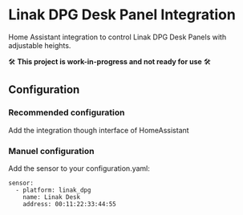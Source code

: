 # Linak DPG Desk Panel Integration
Home Assistant integration to control Linak DPG Desk Panels with adjustable heights.

🛠️ **This project is work-in-progress and not ready for use** 🛠️

## Configuration
### Recommended configuration
Add the integration though interface of HomeAssistant

### Manuel configuration
Add the sensor to your configuration.yaml:
```
sensor:
  - platform: linak_dpg
    name: Linak Desk
    address: 00:11:22:33:44:55
```